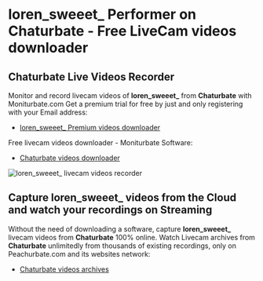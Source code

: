 # loren_sweeet_ Performer on Chaturbate - Free LiveCam videos downloader

## Chaturbate Live Videos Recorder

Monitor and record livecam videos of **loren_sweeet_** from **Chaturbate** with Moniturbate.com
Get a premium trial for free by just and only registering with your Email address:
* [loren_sweeet_ Premium videos downloader](https://moniturbate.com/request-demo-licence-key.html)

Free livecam videos downloader - Moniturbate Software:
* [Chaturbate videos downloader](https://moniturbate.com/moniturbate-download-software.html)

![loren_sweeet_ livecam videos recorder](https://peachurnet.com/templates/moniturbate-software.png)


## Capture loren_sweeet_ videos from the Cloud and watch your recordings on Streaming

Without the need of downloading a software, capture **loren_sweeet_** livecam videos from **Chaturbate** 100% online.
Watch Livecam archives from **Chaturbate** unlimitedly from thousands of existing recordings, only on Peachurbate.com and its websites network:
* [Chaturbate videos archives](https://peachurnet.com/)